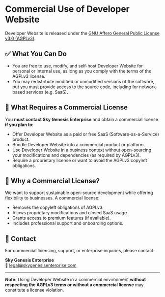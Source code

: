 # Commercial Use of Developer Website

Developer Website is released under the [GNU Affero General Public License v3.0 (AGPLv3)](https://www.gnu.org/licenses/agpl-3.0.html).

## ✅ What You Can Do

- You are free to use, modify, and self-host Developer Website for personal or internal use, as long as you comply with the terms of the AGPLv3 license.
- You may redistribute modified or unmodified versions of the software, but you must provide access to the source code, including for network-based services (e.g. SaaS).

## 🚫 What Requires a Commercial License

You **must contact Sky Genesis Enterprise** and obtain a commercial license **if you plan to**:

- Offer Developer Website as a paid or free SaaS (Software-as-a-Service) product.
- Bundle Developer Website into a commercial product or platform.
- Use Developer Website in a business context without open-sourcing your modifications and dependencies (as required by AGPLv3).
- Require a proprietary license or want to avoid the AGPLv3 copyleft obligations.

## 🧾 Why a Commercial License?

We want to support sustainable open-source development while offering flexibility to businesses. A commercial license:

- Removes the copyleft obligations of AGPLv3.
- Allows proprietary modifications and closed SaaS usage.
- Grants access to premium features (if available).
- Includes professional support and onboarding options.

## 📩 Contact

For commercial licensing, support, or enterprise inquiries, please contact:

**Sky Genesis Enterprise**  
📧 legal@skygenesisenterprise.com

---

**Note:** Using Developer Website in a commercial environment **without respecting the AGPLv3 terms or without a commercial license** may constitute a license violation.
